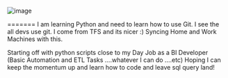 ![image](https://user-images.githubusercontent.com/7737691/149144679-40b2245d-acd0-44d0-a26a-c5982a2cbfb1.png)

 
=======
I am learning Python and need to learn how to use Git. I see the all devs use git. I come from TFS and its nicer :)
Syncing Home and Work Machines with this. 

Starting off with python scripts close to my Day Job as a BI Developer (Basic Automation and ETL Tasks ....whatever I can do ....etc)
Hoping I can keep the momentum up and learn how to code and leave sql query land!

 

